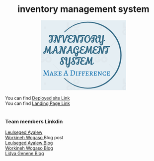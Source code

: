 
  <h1 align=center>inventory management system</h1>
  <div style="text-align:center"><img src="/asset/image/logo.png" alt="Inventory Management System Logo"/></div>
  
  You can find <a href='http://web-01.leulnow.tech'>Deployed site Link</a>
  <br>
    You can find <a href='https://workinehwogaso.wixsite.com/inventory-management'>Landing Page Link</a>
  <br>  <br>
    <h3 align=left>Team members Linkdin</h3>
  <a href='https://www.linkedin.com/in/leulseged-ayalew-352a461a0'>Leulseged Ayalew </a> <br>
  <a href='https://www.linkedin.com/in/workineh-wogaso-57b9a3163/'>Workineh Wogaso </a> 
  Blog post <br>
   <a href='https://medium.com/@leulbekele191/inventory-management-system-9e956b74ebbd'>Leulseged Ayalew Blog</a> <br>
   <a href='https://medium.com/@workinehw94/inventory-management-system-927a2e04355f'>Workineh Wogaso Blog</a> <br>
   <a href='https://medium.com/@workinehw94/inventory-management-system-927a2e04355f'>Lidya Genene Blog</a>
  
